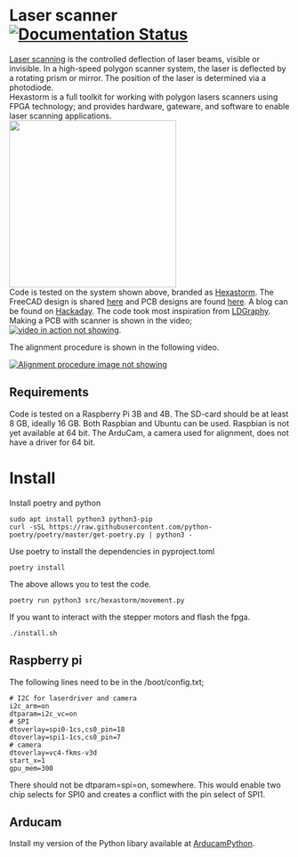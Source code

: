 # Laser scanner [![Documentation Status](https://readthedocs.org/projects/luna/badge/?version=latest)](https://hexastorm.readthedocs.io/en/latest/?badge=latest)
[Laser scanning](https://en.wikipedia.org/wiki/Laser_scanning) is the controlled deflection of laser beams, visible or invisible.
In a high-speed polygon scanner system, the laser is deflected by a rotating prism or mirror. 
The position of the laser is determined via a photodiode.  
Hexastorm is a full toolkit for working with polygon lasers scanners using FPGA technology; and provides hardware, gateware, and software 
to enable laser scanning applications.  
<img src="https://cdn.hackaday.io/images/490011635348687883.jpg" align="center" height="300"/>  
Code is tested on the system shown above, branded as [Hexastorm](https://www.hexastorm.com). 
The FreeCAD design is shared [here](https://github.com/hstarmans/hexastorm_design) 
and PCB designs are found [here](https://github.com/hstarmans/firestarter).
A blog can be found on [Hackaday](https://hackaday.io/project/21933-open-hardware-fast-high-resolution-laser).
The code took most inspiration from [LDGraphy](https://github.com/hzeller/ldgraphy).  
Making a PCB with scanner is shown in the video;  
[![video in action not showing](https://img.youtube.com/vi/dR09Tev0cPk/0.jpg)](http://www.youtube.com/watch?v=dR09Tev0cPk "Making PCB with Laser Direct Imaging").


The alignment procedure is shown in the following video.

[![Alignment procedure image not showing](http://img.youtube.com/vi/Ri6DAneEzw4/0.jpg)](http://www.youtube.com/watch?v=Ri6DAneEzw4 "Alignment procedure")

## Requirements
Code is tested on a Raspberry Pi 3B and 4B. The SD-card should be at least 8 GB, ideally 16 GB.
Both Raspbian and Ubuntu can be used. Raspbian is not yet available at 64 bit.
The ArduCam, a camera used for alignment, does not have a driver for 64 bit.

# Install
Install poetry and python
```console
sudo apt install python3 python3-pip
curl -sSL https://raw.githubusercontent.com/python-poetry/poetry/master/get-poetry.py | python3 -
```
Use poetry to install the dependencies in pyproject.toml
```console
poetry install
```
The above allows you to test the code. 
```console
poetry run python3 src/hexastorm/movement.py
```
If you want to interact with the stepper motors and flash the fpga.
```console
./install.sh
```

## Raspberry pi
The following lines need to be in the /boot/config.txt;
```
# I2C for laserdriver and camera
i2c_arm=on
dtparam=i2c_vc=on
# SPI
dtoverlay=spi0-1cs,cs0_pin=18
dtoverlay=spi1-1cs,cs0_pin=7
# camera
dtoverlay=vc4-fkms-v3d
start_x=1
gpu_mem=300
```
There should not be dtparam=spi=on, somewhere. This would enable two chip selects for SPI0 and 
creates a conflict with the pin select of SPI1. 

## Arducam
Install my version of the Python libary available at [ArducamPython](https://github.com/hstarmans/Arducampython).
